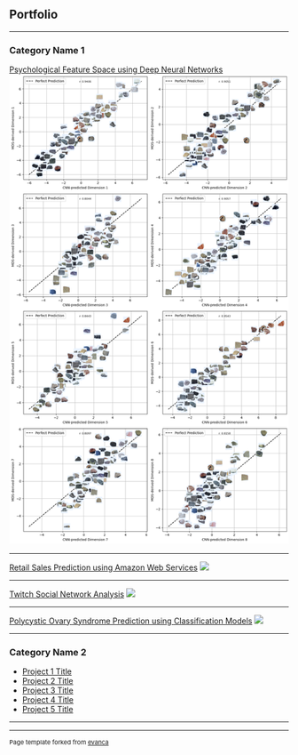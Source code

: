 ## Portfolio

---

### Category Name 1 

[Psychological Feature Space using Deep Neural Networks](/pdf/rock_study.pdf)
<img src="images/project_image1.png?raw=true"/>

---
[Retail Sales Prediction using Amazon Web Services](/pdf/sample_presentation.pdf)
<img src="images/project_image2.jpg?raw=true"/>

---

[Twitch Social Network Analysis](/pdf/twitch_project.pdf)
<img src="images/project_image2.jpg?raw=true"/>

---

[Polycystic Ovary Syndrome Prediction using Classification Models](http://example.com/)
<img src="images/dummy_thumbnail.jpg?raw=true"/>

---

### Category Name 2

- [Project 1 Title](http://example.com/)
- [Project 2 Title](http://example.com/)
- [Project 3 Title](http://example.com/)
- [Project 4 Title](http://example.com/)
- [Project 5 Title](http://example.com/)

---




---
<p style="font-size:11px">Page template forked from <a href="https://github.com/evanca/quick-portfolio">evanca</a></p>
<!-- Remove above link if you don't want to attibute -->
